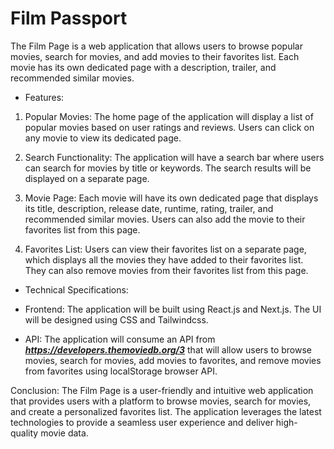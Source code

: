 # Film Passport 

The Film Page is a web application that allows users to browse popular movies, search for movies, and add movies to their favorites list. Each movie has its own dedicated page with a description, trailer, and recommended similar movies.

- Features:

1. Popular Movies: The home page of the application will display a list of popular movies based on user ratings and reviews. Users can click on any movie to view its dedicated page.

2. Search Functionality: The application will have a search bar where users can search for movies by title or keywords. The search results will be displayed on a separate page.

3. Movie Page: Each movie will have its own dedicated page that displays its title, description, release date, runtime, rating, trailer, and recommended similar movies. Users can also add the movie to their favorites list from this page.

4. Favorites List: Users can view their favorites list on a separate page, which displays all the movies they have added to their favorites list. They can also remove movies from their favorites list from this page.

- Technical Specifications:

* Frontend: The application will be built using React.js and Next.js. The UI will be designed using CSS and Tailwindcss.

* API: The application will consume an API from _**https://developers.themoviedb.org/3**_ that will allow users to browse movies, search for movies, add movies to favorites, and remove movies from favorites using localStorage browser API.

Conclusion:
The Film Page is a user-friendly and intuitive web application that provides users with a platform to browse movies, search for movies, and create a personalized favorites list. The application leverages the latest technologies to provide a seamless user experience and deliver high-quality movie data.
